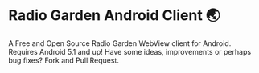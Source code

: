 # Radio Garden Android Client 🌏
A Free and Open Source Radio Garden WebView client for Android.
Requires Android 5.1 and up!
Have some ideas, improvements or perhaps bug fixes? Fork and Pull Request.
